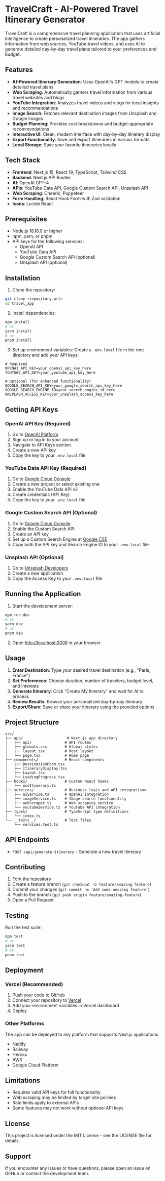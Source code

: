 # TravelCraft - AI-Powered Travel Itinerary Generator

TravelCraft is a comprehensive travel planning application that uses artificial intelligence to create personalized travel itineraries. The app gathers information from web sources, YouTube travel videos, and uses AI to generate detailed day-by-day travel plans tailored to your preferences and budget.

## Features

- **AI-Powered Itinerary Generation**: Uses OpenAI's GPT models to create detailed travel plans
- **Web Scraping**: Automatically gathers travel information from various travel websites and blogs
- **YouTube Integration**: Analyzes travel videos and vlogs for local insights and recommendations
- **Image Search**: Fetches relevant destination images from Unsplash and Google Images
- **Budget Planning**: Provides cost breakdowns and budget-appropriate recommendations
- **Interactive UI**: Clean, modern interface with day-by-day itinerary display
- **Export Functionality**: Save and export itineraries in various formats
- **Local Storage**: Save your favorite itineraries locally

## Tech Stack

- **Frontend**: Next.js 15, React 19, TypeScript, Tailwind CSS
- **Backend**: Next.js API Routes
- **AI**: OpenAI GPT-4
- **APIs**: YouTube Data API, Google Custom Search API, Unsplash API
- **Web Scraping**: Cheerio, Puppeteer
- **Form Handling**: React Hook Form with Zod validation
- **Icons**: Lucide React

## Prerequisites

- Node.js 18.18.0 or higher
- npm, yarn, or pnpm
- API keys for the following services:
  - OpenAI API
  - YouTube Data API
  - Google Custom Search API (optional)
  - Unsplash API (optional)

## Installation

1. Clone the repository:
```bash
git clone <repository-url>
cd travel_app
```

2. Install dependencies:
```bash
npm install
# or
yarn install
# or
pnpm install
```

3. Set up environment variables:
Create a `.env.local` file in the root directory and add your API keys:

```env
# Required
OPENAI_API_KEY=your_openai_api_key_here
YOUTUBE_API_KEY=your_youtube_api_key_here

# Optional (for enhanced functionality)
GOOGLE_SEARCH_API_KEY=your_google_search_api_key_here
GOOGLE_SEARCH_ENGINE_ID=your_search_engine_id_here
UNSPLASH_ACCESS_KEY=your_unsplash_access_key_here
```

## Getting API Keys

### OpenAI API Key (Required)
1. Go to [OpenAI Platform](https://platform.openai.com/)
2. Sign up or log in to your account
3. Navigate to API Keys section
4. Create a new API key
5. Copy the key to your `.env.local` file

### YouTube Data API Key (Required)
1. Go to [Google Cloud Console](https://console.cloud.google.com/)
2. Create a new project or select existing one
3. Enable the YouTube Data API v3
4. Create credentials (API Key)
5. Copy the key to your `.env.local` file

### Google Custom Search API (Optional)
1. Go to [Google Cloud Console](https://console.cloud.google.com/)
2. Enable the Custom Search API
3. Create an API key
4. Set up a Custom Search Engine at [Google CSE](https://cse.google.com/)
5. Copy both the API key and Search Engine ID to your `.env.local` file

### Unsplash API (Optional)
1. Go to [Unsplash Developers](https://unsplash.com/developers)
2. Create a new application
3. Copy the Access Key to your `.env.local` file

## Running the Application

1. Start the development server:
```bash
npm run dev
# or
yarn dev
# or
pnpm dev
```

2. Open [http://localhost:3000](http://localhost:3000) in your browser

## Usage

1. **Enter Destination**: Type your desired travel destination (e.g., "Paris, France")
2. **Set Preferences**: Choose duration, number of travelers, budget level, and interests
3. **Generate Itinerary**: Click "Create My Itinerary" and wait for AI to process
4. **Review Results**: Browse your personalized day-by-day itinerary
5. **Export/Share**: Save or share your itinerary using the provided options

## Project Structure

```
src/
├── app/                    # Next.js app directory
│   ├── api/               # API routes
│   ├── globals.css        # Global styles
│   ├── layout.tsx         # Root layout
│   └── page.tsx           # Home page
├── components/            # React components
│   ├── DestinationForm.tsx
│   ├── ItineraryDisplay.tsx
│   ├── Layout.tsx
│   └── LoadingProgress.tsx
├── hooks/                 # Custom React hooks
│   └── useItinerary.ts
├── services/              # Business logic and API integrations
│   ├── aiService.ts       # OpenAI integration
│   ├── imageService.ts    # Image search functionality
│   ├── webScraper.ts      # Web scraping service
│   └── youtubeService.ts  # YouTube API integration
├── types/                 # TypeScript type definitions
│   └── index.ts
└── __tests__/             # Test files
    └── services.test.ts
```

## API Endpoints

- `POST /api/generate-itinerary` - Generate a new travel itinerary

## Contributing

1. Fork the repository
2. Create a feature branch (`git checkout -b feature/amazing-feature`)
3. Commit your changes (`git commit -m 'Add some amazing feature'`)
4. Push to the branch (`git push origin feature/amazing-feature`)
5. Open a Pull Request

## Testing

Run the test suite:
```bash
npm test
# or
yarn test
# or
pnpm test
```

## Deployment

### Vercel (Recommended)
1. Push your code to GitHub
2. Connect your repository to [Vercel](https://vercel.com)
3. Add your environment variables in Vercel dashboard
4. Deploy

### Other Platforms
The app can be deployed to any platform that supports Next.js applications:
- Netlify
- Railway
- Heroku
- AWS
- Google Cloud Platform

## Limitations

- Requires valid API keys for full functionality
- Web scraping may be limited by target site policies
- Rate limits apply to external APIs
- Some features may not work without optional API keys

## License

This project is licensed under the MIT License - see the LICENSE file for details.

## Support

If you encounter any issues or have questions, please open an issue on GitHub or contact the development team.
